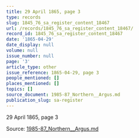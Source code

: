 ```yaml
---
title: 29 April 1865, page 3
type: records
slug: 1845_76_sa_register_content_18467
url: /records/1845_76_sa_register_content_18467/
record_id: 1845_76_sa_register_content_18467
date: '1865-04-29'
date_display: null
volume: null
issue_number: null
page: '3'
article_type: other
issue_reference: 1865-04-29, page 3
people_mentioned: []
places_mentioned: []
topics: []
source_document: 1985-87_Northern__Argus.md
publication_slug: sa-register
---
```


29 April 1865, page 3

Source: [1985-87_Northern__Argus.md](/downloads/markdown/1985-87_Northern__Argus.md)
